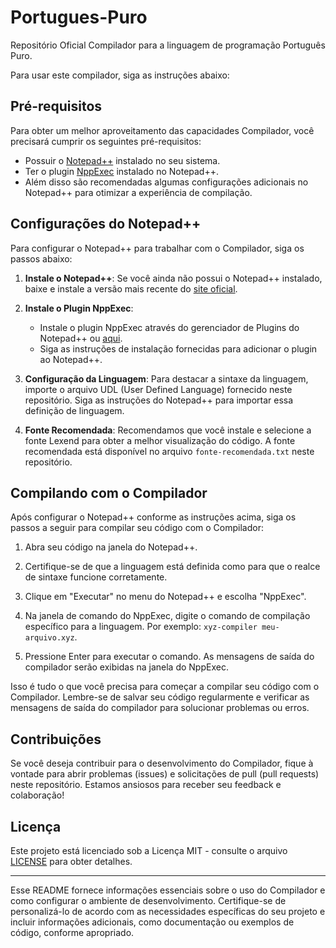 # Portugues-Puro
Repositório Oficial Compilador para a linguagem de programação Português Puro.

Para usar este compilador, siga as instruções abaixo:

## Pré-requisitos

Para obter um melhor aproveitamento das capacidades Compilador, você precisará cumprir os seguintes pré-requisitos:

- Possuir o [Notepad++](https://notepad-plus-plus.org/) instalado no seu sistema.
- Ter o plugin [NppExec](https://github.com/d0vgan/nppexec) instalado no Notepad++.
- Além disso são recomendadas algumas configurações adicionais no Notepad++ para otimizar a experiência de compilação.

## Configurações do Notepad++

Para configurar o Notepad++ para trabalhar com o Compilador, siga os passos abaixo:

1. **Instale o Notepad++**: Se você ainda não possui o Notepad++ instalado, baixe e instale a versão mais recente do [site oficial](https://notepad-plus-plus.org/downloads/).

2. **Instale o Plugin NppExec**:
   - Instale o plugin NppExec através do gerenciador de Plugins do Notepad++ ou [aqui](https://github.com/d0vgan/nppexec/releases).
   - Siga as instruções de instalação fornecidas para adicionar o plugin ao Notepad++.

3. **Configuração da Linguagem**: Para destacar a sintaxe da linguagem, importe o arquivo UDL (User Defined Language) fornecido neste repositório. Siga as instruções do Notepad++ para importar essa definição de linguagem.

4. **Fonte Recomendada**: Recomendamos que você instale e selecione a fonte Lexend para obter a melhor visualização do código. A fonte recomendada está disponível no arquivo `fonte-recomendada.txt` neste repositório.

## Compilando com o Compilador

Após configurar o Notepad++ conforme as instruções acima, siga os passos a seguir para compilar seu código com o Compilador:

1. Abra seu código na janela do Notepad++.

2. Certifique-se de que a linguagem está definida como para que o realce de sintaxe funcione corretamente.

3. Clique em "Executar" no menu do Notepad++ e escolha "NppExec".

4. Na janela de comando do NppExec, digite o comando de compilação específico para a linguagem. Por exemplo: `xyz-compiler meu-arquivo.xyz`.

5. Pressione Enter para executar o comando. As mensagens de saída do compilador serão exibidas na janela do NppExec.

Isso é tudo o que você precisa para começar a compilar seu código com o Compilador. Lembre-se de salvar seu código regularmente e verificar as mensagens de saída do compilador para solucionar problemas ou erros.

## Contribuições

Se você deseja contribuir para o desenvolvimento do Compilador, fique à vontade para abrir problemas (issues) e solicitações de pull (pull requests) neste repositório. Estamos ansiosos para receber seu feedback e colaboração!

## Licença

Este projeto está licenciado sob a Licença MIT - consulte o arquivo [LICENSE](LICENSE) para obter detalhes.

---

Esse README fornece informações essenciais sobre o uso do Compilador e como configurar o ambiente de desenvolvimento. Certifique-se de personalizá-lo de acordo com as necessidades específicas do seu projeto e incluir informações adicionais, como documentação ou exemplos de código, conforme apropriado.
